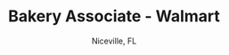 ---
type: "job"
title: "Bakery Associate - Walmart"
subtitle: "Niceville, FL"
skills: "Treat Prep,Inventory,Stocking"
dates: "June 20, 2013 to August 14, 2013"
ongoing: false
---